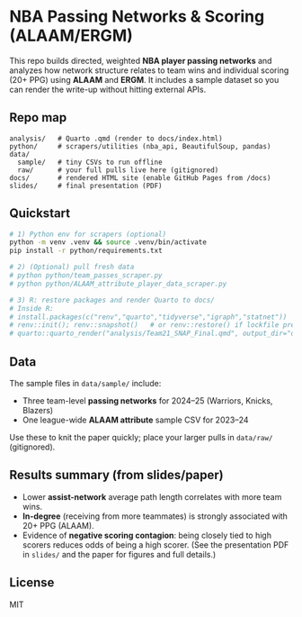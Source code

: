 
# NBA Passing Networks & Scoring (ALAAM/ERGM)

This repo builds directed, weighted **NBA player passing networks** and analyzes how
network structure relates to team wins and individual scoring (20+ PPG) using **ALAAM** and **ERGM**.
It includes a sample dataset so you can render the write-up without hitting external APIs.

## Repo map
```
analysis/   # Quarto .qmd (render to docs/index.html)
python/     # scrapers/utilities (nba_api, BeautifulSoup, pandas)
data/
  sample/   # tiny CSVs to run offline
  raw/      # your full pulls live here (gitignored)
docs/       # rendered HTML site (enable GitHub Pages from /docs)
slides/     # final presentation (PDF)
```
## Quickstart
```bash
# 1) Python env for scrapers (optional)
python -m venv .venv && source .venv/bin/activate
pip install -r python/requirements.txt

# 2) (Optional) pull fresh data
# python python/team_passes_scraper.py
# python python/ALAAM_attribute_player_data_scraper.py

# 3) R: restore packages and render Quarto to docs/
# Inside R:
# install.packages(c("renv","quarto","tidyverse","igraph","statnet"))
# renv::init(); renv::snapshot()   # or renv::restore() if lockfile present
# quarto::quarto_render("analysis/Team21_SNAP_Final.qmd", output_dir="docs", output_file="index.html")
```

## Data
The sample files in `data/sample/` include:
- Three team-level **passing networks** for 2024–25 (Warriors, Knicks, Blazers)
- One league-wide **ALAAM attribute** sample CSV for 2023–24

Use these to knit the paper quickly; place your larger pulls in `data/raw/` (gitignored).

## Results summary (from slides/paper)
- Lower **assist-network** average path length correlates with more team wins.
- **In-degree** (receiving from more teammates) is strongly associated with 20+ PPG (ALAAM).
- Evidence of **negative scoring contagion**: being closely tied to high scorers reduces odds of being a high scorer.
(See the presentation PDF in `slides/` and the paper for figures and full details.)

## License
MIT
